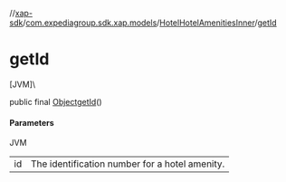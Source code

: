 //[xap-sdk](../../../index.md)/[com.expediagroup.sdk.xap.models](../index.md)/[HotelHotelAmenitiesInner](index.md)/[getId](get-id.md)

# getId

[JVM]\

public final [Object](https://docs.oracle.com/javase/8/docs/api/java/lang/Object.html)[getId](get-id.md)()

#### Parameters

JVM

| | |
|---|---|
| id | The identification number for a hotel amenity. |

